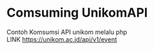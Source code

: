 # Comsuming UnikomAPI

Contoh Komsumsi API unikom melalu php<br>
LINK https://unikom.ac.id/api/v1/event <br>

